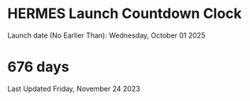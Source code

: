 # HERMES Launch Countdown Clock

Launch date (No Earlier Than): Wednesday, October 01 2025
# 676 days

Last Updated Friday, November 24 2023